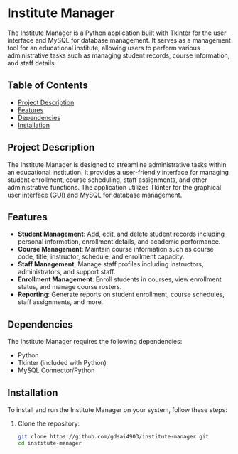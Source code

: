 # Institute Manager

The Institute Manager is a Python application built with Tkinter for the user interface and MySQL for database management. It serves as a management tool for an educational institute, allowing users to perform various administrative tasks such as managing student records, course information, and staff details.

## Table of Contents
- [Project Description](#project-description)
- [Features](#features)
- [Dependencies](#dependencies)
- [Installation](#installation)

## Project Description
The Institute Manager is designed to streamline administrative tasks within an educational institution. It provides a user-friendly interface for managing student enrollment, course scheduling, staff assignments, and other administrative functions. The application utilizes Tkinter for the graphical user interface (GUI) and MySQL for database management.

## Features
- **Student Management**: Add, edit, and delete student records including personal information, enrollment details, and academic performance.
- **Course Management**: Maintain course information such as course code, title, instructor, schedule, and enrollment capacity.
- **Staff Management**: Manage staff profiles including instructors, administrators, and support staff.
- **Enrollment Management**: Enroll students in courses, view enrollment status, and manage course rosters.
- **Reporting**: Generate reports on student enrollment, course schedules, staff assignments, and more.

## Dependencies
The Institute Manager requires the following dependencies:
- Python 
- Tkinter (included with Python)
- MySQL Connector/Python

## Installation
To install and run the Institute Manager on your system, follow these steps:

1. Clone the repository:
   ```bash
   git clone https://github.com/gdsai4903/institute-manager.git
   cd institute-manager
